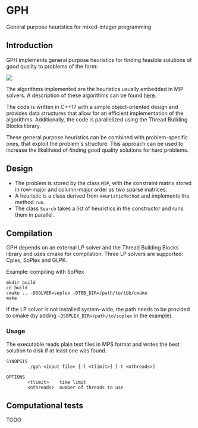 # GPH
General purpose heuristics for mixed-integer programming

## Introduction
GPH implements general purpose heuristics for finding feasible solutions of good quality to problems of the form:

<img src="https://render.githubusercontent.com/render/math?math=\begin{aligned}%0A\min%20\quad%20%26%20c^Tx\\%0A\textrm{s.t.}%20\quad%20%26%20v%20\leq%20Ax%20\leq%20w%20\\%0A%26%20l%20\leq%20x%20\leq%20u%20\\%0A%20%20%26x_i%20\in%20\mathbb{Z}, \forall%20i%20\in%20I%20\quad%20%20%20%20%20\\%0A\end{aligned}">

The algorithms implemented are the heuristics usually embedded in MIP solvers.
A description of these algorithms can be found [here](https://opus4.kobv.de/opus4-zib/files/1112/Achterberg_Constraint_Integer_Programming.pdf).

The code is written in C++17 with a simple object-oriented design and provides data structures that allow for an efficient implementation of the algorithms.
Additionally, the code is parallelized using the Thread Building Blocks library.

These general purpose heuristics can be combined with problem-specific ones, that exploit the problem's structure.
This approach can be used to increase the likelihood of finding good quality solutions for hard problems.

## Design
* The problem is stored by the class `MIP`, with the constraint matrix stored in row-major and column-major order as two sparse matrices.
* A heuristic is a class derived from `HeuristicMethod` and implements the method `run`.
* The class `Search` takes a list of heuristics in the constructor and runs them in parallel.

## Compilation
GPH depends on an external LP solver and the Thread Building Blocks library and uses cmake for compilation. Three LP solvers are supported: Cplex, SoPlex and GLPK. 

Example: compiling with SoPlex

```
mkdir build
cd build
cmake .. -DSOLVER=soplex -DTBB_DIR=/path/to/tbb/cmake
make
```

If the LP solver is not installed system-wide, the path needs to be provided to cmake (by adding `-DSOPLEX_DIR=/path/to/soplex` in the example).

### Usage
The executable reads plain text files in MPS format and writes the best solution to disk if at least one was found.

```
SYNOPSIS
        ./gph <input file> [-l <tlimit>] [-t <nthreads>]

OPTIONS
        <tlimit>    time limit
        <nthreads>  number of threads to use
```

## Computational tests
TODO

